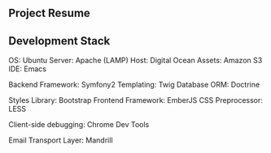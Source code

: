 Project Resume
------------------

Development Stack
-----------------

OS: Ubuntu
Server: Apache (LAMP)
Host: Digital Ocean
Assets: Amazon S3
IDE: Emacs

Backend Framework: Symfony2
Templating: Twig
Database ORM: Doctrine

Styles Library: Bootstrap
Frontend Framework: EmberJS
CSS Preprocessor: LESS

Client-side debugging: Chrome Dev Tools

Email Transport Layer: Mandrill